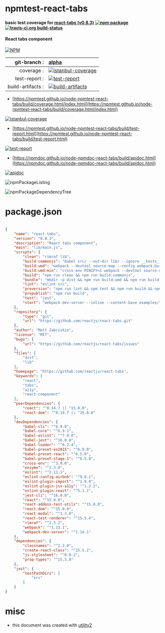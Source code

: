 # npmtest-react-tabs

#### basic test coverage for  [react-tabs (v0.8.3)](https://github.com/reactjs/react-tabs)  [![npm package](https://img.shields.io/npm/v/npmtest-react-tabs.svg?style=flat-square)](https://www.npmjs.org/package/npmtest-react-tabs) [![travis-ci.org build-status](https://api.travis-ci.org/npmtest/node-npmtest-react-tabs.svg)](https://travis-ci.org/npmtest/node-npmtest-react-tabs)

#### React tabs component

[![NPM](https://nodei.co/npm/react-tabs.png?downloads=true&downloadRank=true&stars=true)](https://www.npmjs.com/package/react-tabs)

| git-branch : | [alpha](https://github.com/npmtest/node-npmtest-react-tabs/tree/alpha)|
|--:|:--|
| coverage : | [![istanbul-coverage](https://npmtest.github.io/node-npmtest-react-tabs/build/coverage.badge.svg)](https://npmtest.github.io/node-npmtest-react-tabs/build/coverage.html/index.html)|
| test-report : | [![test-report](https://npmtest.github.io/node-npmtest-react-tabs/build/test-report.badge.svg)](https://npmtest.github.io/node-npmtest-react-tabs/build/test-report.html)|
| build-artifacts : | [![build-artifacts](https://npmtest.github.io/node-npmtest-react-tabs/glyphicons_144_folder_open.png)](https://github.com/npmtest/node-npmtest-react-tabs/tree/gh-pages/build)|

- [https://npmtest.github.io/node-npmtest-react-tabs/build/coverage.html/index.html](https://npmtest.github.io/node-npmtest-react-tabs/build/coverage.html/index.html)

[![istanbul-coverage](https://npmtest.github.io/node-npmtest-react-tabs/build/screenCapture.buildCi.browser.%252Ftmp%252Fbuild%252Fcoverage.lib.html.png)](https://npmtest.github.io/node-npmtest-react-tabs/build/coverage.html/index.html)

- [https://npmtest.github.io/node-npmtest-react-tabs/build/test-report.html](https://npmtest.github.io/node-npmtest-react-tabs/build/test-report.html)

[![test-report](https://npmtest.github.io/node-npmtest-react-tabs/build/screenCapture.buildCi.browser.%252Ftmp%252Fbuild%252Ftest-report.html.png)](https://npmtest.github.io/node-npmtest-react-tabs/build/test-report.html)

- [https://npmdoc.github.io/node-npmdoc-react-tabs/build/apidoc.html](https://npmdoc.github.io/node-npmdoc-react-tabs/build/apidoc.html)

[![apidoc](https://npmdoc.github.io/node-npmdoc-react-tabs/build/screenCapture.buildCi.browser.%252Ftmp%252Fbuild%252Fapidoc.html.png)](https://npmdoc.github.io/node-npmdoc-react-tabs/build/apidoc.html)

![npmPackageListing](https://npmtest.github.io/node-npmtest-react-tabs/build/screenCapture.npmPackageListing.svg)

![npmPackageDependencyTree](https://npmtest.github.io/node-npmtest-react-tabs/build/screenCapture.npmPackageDependencyTree.svg)



# package.json

```json

{
    "name": "react-tabs",
    "version": "0.8.3",
    "description": "React tabs component",
    "main": "lib/main.js",
    "scripts": {
        "clean": "rimraf lib",
        "build:commonjs": "babel src/ --out-dir lib/ --ignore __tests__,__mocks__",
        "build:umd": "webpack --devtool source-map --config webpack.build.js",
        "build:umd:min": "cross-env MINIFY=1 webpack --devtool source-map --config webpack.build.js",
        "build": "npm run clean && npm run build:commonjs",
        "bundle": "mkdir -p dist && npm run build:umd && npm run build:umd:min",
        "lint": "eslint src",
        "preversion": "npm run lint && npm test && npm run build && npm run bundle && git add dist/ && git commit -m 'Publish: build bower distribution'",
        "prepublish": "npm run build",
        "test": "jest",
        "start": "webpack-dev-server --inline --content-base examples/"
    },
    "repository": {
        "type": "git",
        "url": "https://github.com/reactjs/react-tabs.git"
    },
    "author": "Matt Zabriskie",
    "license": "MIT",
    "bugs": {
        "url": "https://github.com/reactjs/react-tabs/issues"
    },
    "files": [
        "dist",
        "lib"
    ],
    "homepage": "https://github.com/reactjs/react-tabs",
    "keywords": [
        "react",
        "tabs",
        "a11y",
        "react-component"
    ],
    "peerDependencies": {
        "react": "^0.14.7 || ^15.0.0",
        "react-dom": "^0.14.7 || ^15.0.0"
    },
    "devDependencies": {
        "babel-cli": "^6.9.0",
        "babel-core": "^6.9.1",
        "babel-eslint": "^7.0.0",
        "babel-jest": "^16.0.0",
        "babel-loader": "^6.2.4",
        "babel-preset-es2015": "^6.9.0",
        "babel-preset-react": "^6.5.0",
        "babel-preset-stage-1": "^6.5.0",
        "cross-env": "^3.0.0",
        "enzyme": "^2.3.0",
        "eslint": "^2.11.1",
        "eslint-config-airbnb": "^9.0.1",
        "eslint-plugin-import": "^1.8.0",
        "eslint-plugin-jsx-a11y": "^1.2.2",
        "eslint-plugin-react": "^5.1.1",
        "jest-cli": "^16.0.0",
        "react": "^15.0.0",
        "react-addons-test-utils": "^15.0.0",
        "react-dom": "^15.0.0",
        "react-modal": "^1.3.0",
        "react-test-renderer": "^15.5.4",
        "rimraf": "^2.5.2",
        "webpack": "^1.13.1",
        "webpack-dev-server": "^1.14.1"
    },
    "dependencies": {
        "classnames": "^2.2.0",
        "create-react-class": "^15.5.2",
        "js-stylesheet": "^0.0.1",
        "prop-types": "^15.5.8"
    },
    "jest": {
        "testPathDirs": [
            "src"
        ]
    }
}
```



# misc
- this document was created with [utility2](https://github.com/kaizhu256/node-utility2)
